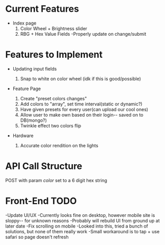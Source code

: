 # Current Features
- Index page
    1. Color Wheel + Brightness slider
    2. RBG + Hex Value Fields
        -Properly update on change/submit

# Features to Implement
- Updating input fields
    1. Snap to white on color wheel (idk if this is good/possible)

- Feature Page
    1. Create "preset colors changes"
    2. Add colors to "array", set time interval(static or dynamic?)
    3. Have given presets for every user(can upload our cool ones)
    4. Allow user to make own based on their login-- saved on to DB(mongo?)
    5. Twinkle effect two colors flip
    
- Hardware
    1. Accurate color rendition on the lights

# API Call Structure
POST with param *color* set to a 6 digit hex string

# Front-End TODO
-Update UI/UX
    -Currently looks fine on desktop, however mobile site is sloppy-- for unknown reasons
    -Probably will rebuild UI from ground up at later date
-Fix scrolling on mobile
    -Looked into this, tried a bunch of solutions, but none of them really work
    -Small workaround is to tap + use safari so page doesn't refresh



